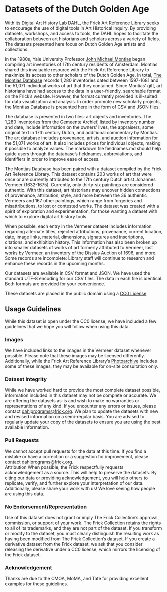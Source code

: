 # Datasets of the Dutch Golden Age
With its Digital Art History Lab [DAHL]( https://www.frick.org/research/DAHL), the Frick Art Reference Library seeks to encourage the use of digital tools in Art Historical inquiry. By providing datasets, workshops, and access to tools, the DAHL hopes to facilitate the collaboration between art historians and scholars across a variety of fields. The datasets presented here focus on Dutch Golden Age artists and collections. 

In the 1980s, Yale University Professor [John Michael Montias]( http://research.frick.org/montias/home.php) began compiling art inventories of 17th century residents of Amsterdam. Montias shared this invaluable resource with the Frick Art Reference Library to maximize its access to other scholars of the Dutch Golden Age. In total, [The Montias Database]( http://research.frick.org/montiasart/browserecord.php?-action=browse&-recid=17329) records 1,280 inventories dated between 1597-1681 and the 51,071 individual works of art that they contained. Since Montias’ gift, art historians have had access to the data in a user-friendly, searchable format on the Frick’s website. However, the format currently provided is ill-suited for data visualization and analysis. In order promote new scholarly projects, the Montias Database is presented here in the form of CSV and JSON files.

The database is presented in two files: art objects and inventories. The 1,280 Inventories from the Gemeente Archief, listed by inventory number and date, include information on the owners’ lives, the appraisers, some original text in 17th century Dutch, and additional commentary by Montias. The art database includes provenance, artists, and auction information for the 51,071 works of art. It also includes prices for individual objects, making it possible to analyze values. The markdown file fieldnames.md should help guide users through the database’s fieldnames, abbreviations, and identifiers in order to improve ease of access. 

The Montias Database has been paired with a dataset compiled by the Frick Art Reference Library. This dataset contains 203 works of art that were once or are currently attributed to the 17th century Dutch artist Johannes Vermeer (1632-1675). Currently, only thirty-six paintings are considered authentic. With this dataset, art historians may uncover hidden connections of provenance, attribution, style, and more between the 36 authentic Vermeers and 167 other paintings, which range from forgeries and misattributions, to lost or contested works. The dataset was created with a spirit of exploration and experimentation, for those wanting a dataset with which to explore digital art history tools.  

When possible, each entry in the Vermeer dataset includes information regarding alternate titles, rejected attributions, provenance, current location, date, image links, material, dimensions, signatures and inscriptions, citations, and exhibition history. This information has also been broken up into smaller datasets of works of art formerly attributed to Vermeer, lost works by Vermeer, an inventory of the Dissius Auction of 1696, and more. Some records are incomplete: Library staff will continue to research and enhance these records in the upcoming months.

Our datasets are available in CSV format and JSON. We have used the standard UTF-8 encoding for our CSV files. The data in each file is identical. Both formats are provided for your convenience. 

These datasets are placed in the public domain using a [CC0 License]( https://creativecommons.org/publicdomain/zero/1.0/).

## Usage Guidelines
While this dataset is open under the CC0 license, we have included a few guidelines that we hope you will follow when using this data.
### Images
We have included links to the images in the Vermeer dataset whenever possible. Please note that these images may be licensed differently. Additionally, while the Frick Art Reference Library’s [Photoarchive](https://www.frick.org/research/photoarchive) includes some of these images, they may be available for on-site consultation only. 
### Dataset Integrity
While we have worked hard to provide the most complete dataset possible, information included in this dataset may not be complete or accurate. We are offering the datasets as-is and wish to make no warranties or representations of any kind. If you encounter any errors or issues, please contact dahlprograms@frick.org. 
We plan to update the datasets with new and revised information on a semi-regular basis. You are advised to regularly update your copy of the datasets to ensure you are using the best available information.
### Pull Requests
We cannot accept pull requests for the data at this time. If you find a mistake or have a correction or a suggestion for improvement, please contact dahlprograms@frick.org.  
Attribution
When possible, the Frick respectfully requests acknowledgement as a source. This will help to preserve the datasets. By citing our data or providing acknowledgement, you will help others to replicate, verify, and further explore your interpretation of our data.  
Additionally, please share your work with us! We love seeing how people are using this data. 
### No Endorsement/Representation
Use of this dataset does not grant or imply The Frick Collection’s approval, commission, or support of your work. The Frick Collection retains the rights to all of its trademarks, and they are not part of the dataset. If you transform or modify to the dataset, you must clearly distinguish the resulting work as having been modified from The Frick Collection’s dataset. If you create a derivative dataset from the Frick dataset, we ask that you consider releasing the derivative under a CC0 license, which mirrors the licensing of the Frick dataset. 
### Acknowledgement
Thanks are due to the CMOA, MoMA, and Tate for providing excellent examples for these guidelines. 


